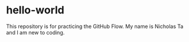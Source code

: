 # hello-world
This repository is for practicing the GitHub Flow.
My name is Nicholas Ta and I am new to coding. 
